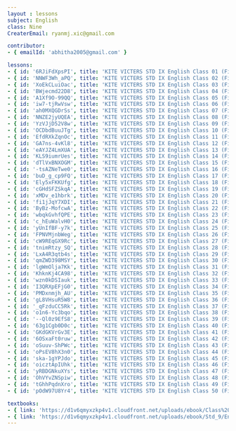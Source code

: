 ```yaml
--- 
layout : lessons 
subject: English
class: Nine
CreaterEmail: ryanmj.xic@gmail.com

contributor: 
- { emailId: 'abhitha2005@gmail.com' }

lessons: 
- { id: '6RJiFdXpsPI', title: 'KITE VICTERS STD IX English Class 01 (First Bell-ഫസ്റ്റ് ബെല്‍)' }
- { id: 'NNWF3Wh_aPQ', title: 'KITE VICTERS STD IX English Class 02 (First Bell-ഫസ്റ്റ് ബെല്‍)' }
- { id: 'XoEkCLuiOac', title: 'KITE VICTERS STD IX English Class 03 (First Bell-ഫസ്റ്റ് ബെല്‍)' }
- { id: 'BWjecmd22D8', title: 'KITE VICTERS STD IX English Class 04 (First Bell-ഫസ്റ്റ് ബെല്‍)' }
- { id: 'A1Xf9O-99QQ', title: 'KITE VICTERS STD IX English Class 05 (First Bell-ഫസ്റ്റ് ബെല്‍)' }
- { id: 'iw7-tjRwVsw', title: 'KITE VICTERS STD IX English Class 06 (First Bell-ഫസ്റ്റ് ബെല്‍)' }
- { id: 'ah0MXQGDrSs', title: 'KITE VICTERS STD IX English Class 07 (First Bell-ഫസ്റ്റ് ബെല്‍)' }
- { id: 'NNZE2jyUQEA', title: 'KITE VICTERS STD IX English Class 08 (First Bell-ഫസ്റ്റ് ബെല്‍)' }
- { id: 'YzVJjD52V8w', title: 'KITE VICTERS STD IX English Class 09 (First Bell-ഫസ്റ്റ് ബെല്‍)' }
- { id: 'OCDbdBuuJTg', title: 'KITE VICTERS STD IX English Class 10 (First Bell-ഫസ്റ്റ് ബെല്‍)' }
- { id: 'EfdRXkZqnOc', title: 'KITE VICTERS STD IX English Class 11 (First Bell-ഫസ്റ്റ് ബെല്‍)' }
- { id: 'GA7ns-4vKl8', title: 'KITE VICTERS STD IX English Class 12 (First Bell-ഫസ്റ്റ് ബെല്‍)' }
- { id: 'eAYJZ4LmXUA', title: 'KITE VICTERS STD IX English Class 13 (First Bell-ഫസ്റ്റ് ബെല്‍)' }
- { id: 'KLS9iumrUes', title: 'KITE VICTERS STD IX English Class 14 (First Bell-ഫസ്റ്റ് ബെല്‍)' }
- { id: 'dTlVxBNXOGM', title: 'KITE VICTERS STD IX English Class 15 (First Bell-ഫസ്റ്റ് ബെല്‍)' }
- { id: '-tsAZNeTwe0', title: 'KITE VICTERS STD IX English Class 16 (First Bell-ഫസ്റ്റ് ബെല്‍)' }
- { id: 'buD_g_cp9FQ', title: 'KITE VICTERS STD IX English Class 17 (First Bell-ഫസ്റ്റ് ബെല്‍)' }
- { id: 'Ely5xFKKUfg', title: 'KITE VICTERS STD IX English Class 18 (First Bell-ഫസ്റ്റ് ബെല്‍)' }
- { id: 'cGHdSFZSkqA', title: 'KITE VICTERS STD IX English Class 19 (First Bell-ഫസ്റ്റ് ബെല്‍)' }
- { id: 'xMDv_e1hbrk', title: 'KITE VICTERS STD IX English Class 20 (First Bell-ഫസ്റ്റ് ബെല്‍)' }
- { id: 'fi1jJqY7XDI', title: 'KITE VICTERS STD IX English Class 21 (First Bell-ഫസ്റ്റ് ബെല്‍)' }
- { id: 'ByBz-MofcwA', title: 'KITE VICTERS STD IX English Class 22 (First Bell-ഫസ്റ്റ് ബെല്‍)' }
- { id: 'wbqkGvhfQPE', title: 'KITE VICTERS STD IX English Class 23 (First Bell-ഫസ്റ്റ് ബെല്‍)' }
- { id: 'c_hEuWalvH0', title: 'KITE VICTERS STD IX English Class 24 (First Bell-ഫസ്റ്റ് ബെല്‍)' }
- { id: 'yUnIfBF-y7k', title: 'KITE VICTERS STD IX English Class 25 (First Bell-ഫസ്റ്റ് ബെല്‍)' }
- { id: 'FPNVMjnbWeg', title: 'KITE VICTERS STD IX English Class 26 (First Bell-ഫസ്റ്റ് ബെല്‍)' }
- { id: 'cW9REqGX9Rc', title: 'KITE VICTERS STD IX English Class 27 (First Bell-ഫസ്റ്റ് ബെല്‍)' }
- { id: 'tnimRtzy_SQ', title: 'KITE VICTERS STD IX English Class 28 (First Bell-ഫസ്റ്റ് ബെല്‍)' }
- { id: 'LxA4R3qtb4s', title: 'KITE VICTERS STD IX English Class 29 (First Bell-ഫസ്റ്റ് ബെല്‍)' }
- { id: 'qmZWD398MSY', title: 'KITE VICTERS STD IX English Class 30 (First Bell-ഫസ്റ്റ് ബെല്‍)' }
- { id: 'lgWmOlja7Kk', title: 'KITE VICTERS STD IX English Class 31 (First Bell-ഫസ്റ്റ് ബെല്‍)' }
- { id: 'KhknKj4CA98', title: 'KITE VICTERS STD IX English Class 32 (First Bell-ഫസ്റ്റ് ബെല്‍)' }
- { id: 'wzn0kDSIauk', title: 'KITE VICTERS STD IX English Class 33 (First Bell-ഫസ്റ്റ് ബെല്‍)' }
- { id: 'I3QRXpEFjG0', title: 'KITE VICTERS STD IX English Class 34 (First Bell-ഫസ്റ്റ് ബെല്‍)' }
- { id: 'PMDxnmjh_AU', title: 'KITE VICTERS STD IX English Class 35 (First Bell-ഫസ്റ്റ് ബെല്‍)' }
- { id: 'gL8VHsuR5W8', title: 'KITE VICTERS STD IX English Class 36 (First Bell-ഫസ്റ്റ് ബെല്‍)' }
- { id: '_qFzduCC5Rk', title: 'KITE VICTERS STD IX English Class 37 (First Bell-ഫസ്റ്റ് ബെല്‍)' }
- { id: 'o1n6-Yc3bqo', title: 'KITE VICTERS STD IX English Class 38 (First Bell-ഫസ്റ്റ് ബെല്‍)' }
- { id: '--Ql0z9EfS8', title: 'KITE VICTERS STD IX English Class 39 (First Bell-ഫസ്റ്റ് ബെല്‍)' }
- { id: '63g1Cgb0D0c', title: 'KITE VICTERS STD IX English Class 40 (First Bell-ഫസ്റ്റ് ബെല്‍)' }
- { id: 'GKdGKVrGv3E', title: 'KITE VICTERS STD IX English Class 41 (First Bell-ഫസ്റ്റ് ബെല്‍)' }
- { id: '6OSxaFt0ruw', title: 'KITE VICTERS STD IX English Class 42 (First Bell-ഫസ്റ്റ് ബെല്‍)' }
- { id: 'oSuuv-ShPWc', title: 'KITE VICTERS STD IX English Class 43 (First Bell-ഫസ്റ്റ് ബെല്‍)' }
- { id: 'oPsEV8hX3n0', title: 'KITE VICTERS STD IX English Class 44 (First Bell-ഫസ്റ്റ് ബെല്‍)' }
- { id: 'ska-1gYPJdo', title: 'KITE VICTERS STD IX English Class 45 (First Bell-ഫസ്റ്റ് ബെല്‍)' }
- { id: 'oicztApIUhk', title: 'KITE VICTERS STD IX English Class 46 (First Bell-ഫസ്റ്റ് ബെല്‍)' }
- { id: 'yRBDGNkuXYs', title: 'KITE VICTERS STD IX English Class 47 (First Bell-ഫസ്റ്റ് ബെല്‍)' }
- { id: 'OhVYvZNSpiw', title: 'KITE VICTERS STD IX English Class 48 (First Bell-ഫസ്റ്റ് ബെല്‍)' }
- { id: 'tGhhPqdnXro', title: 'KITE VICTERS STD IX English Class 49 (First Bell-ഫസ്റ്റ് ബെല്‍)' }
- { id: 'pOdW97U8Yr4', title: 'KITE VICTERS STD IX English Class 50 (First Bell-ഫസ്റ്റ് ബെല്‍)' }

textbooks:
- { link: 'https://d1v6qmyxzkp4v1.cloudfront.net/uploads/ebook/Class%209/English_IX_Vol.I/English_IX_Vol.I.pdf', title: 'English Part -1' , medium: 'Malayalam' }
- { link: 'https://d1v6qmyxzkp4v1.cloudfront.net/uploads/ebook/Std_9/English_Std_IX_Final_Vol_2/English_Std_IX_Final_Vol_2.pdf', title: 'English Part -2' , medium: 'Malayalam' }
--- 
```

